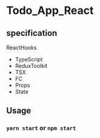 # Todo_App_React

## specification

ReactHooks

- TypeScript
- ReduxToolkit
- TSX
- FC
- Props
- State

## Usage

### `yarn start` or `npm start`
